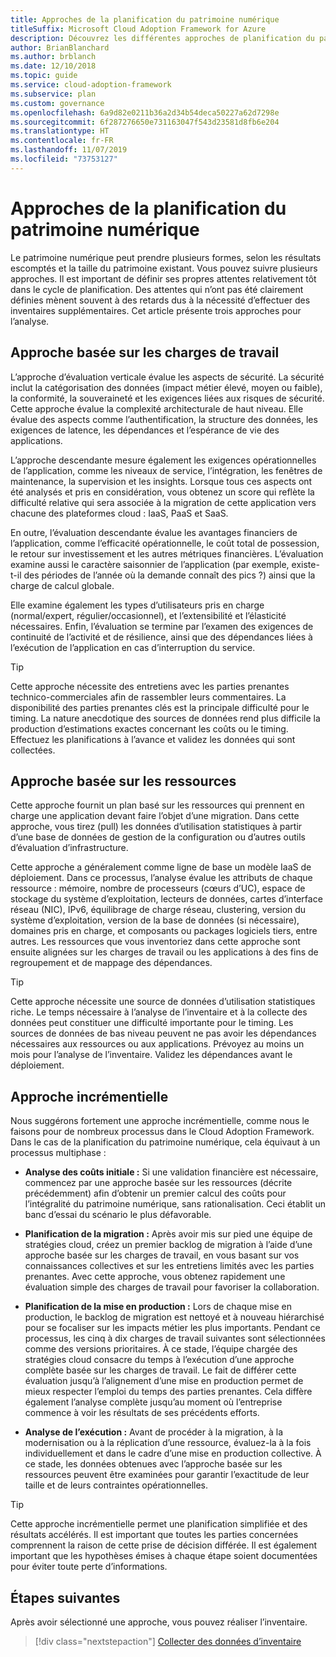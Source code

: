 ```yaml
---
title: Approches de la planification du patrimoine numérique
titleSuffix: Microsoft Cloud Adoption Framework for Azure
description: Découvrez les différentes approches de planification du patrimoine numérique.
author: BrianBlanchard
ms.author: brblanch
ms.date: 12/10/2018
ms.topic: guide
ms.service: cloud-adoption-framework
ms.subservice: plan
ms.custom: governance
ms.openlocfilehash: 6a9d82e0211b36a2d34b54deca50227a62d7298e
ms.sourcegitcommit: 6f287276650e731163047f543d23581d8fb6e204
ms.translationtype: HT
ms.contentlocale: fr-FR
ms.lasthandoff: 11/07/2019
ms.locfileid: "73753127"
---
```

# <a name="approaches-to-digital-estate-planning"></a>Approches de la planification du patrimoine numérique

Le patrimoine numérique peut prendre plusieurs formes, selon les résultats escomptés et la taille du patrimoine existant. Vous pouvez suivre plusieurs approches. Il est important de définir ses propres attentes relativement tôt dans le cycle de planification. Des attentes qui n’ont pas été clairement définies mènent souvent à des retards dus à la nécessité d’effectuer des inventaires supplémentaires. Cet article présente trois approches pour l’analyse.

## <a name="workload-driven-approach"></a>Approche basée sur les charges de travail

L’approche d’évaluation verticale évalue les aspects de sécurité. La sécurité inclut la catégorisation des données (impact métier élevé, moyen ou faible), la conformité, la souveraineté et les exigences liées aux risques de sécurité. Cette approche évalue la complexité architecturale de haut niveau. Elle évalue des aspects comme l’authentification, la structure des données, les exigences de latence, les dépendances et l’espérance de vie des applications.

L’approche descendante mesure également les exigences opérationnelles de l’application, comme les niveaux de service, l’intégration, les fenêtres de maintenance, la supervision et les insights. Lorsque tous ces aspects ont été analysés et pris en considération, vous obtenez un score qui reflète la difficulté relative qui sera associée à la migration de cette application vers chacune des plateformes cloud : IaaS, PaaS et SaaS.

En outre, l’évaluation descendante évalue les avantages financiers de l’application, comme l’efficacité opérationnelle, le coût total de possession, le retour sur investissement et les autres métriques financières. L’évaluation examine aussi le caractère saisonnier de l’application (par exemple, existe-t-il des périodes de l’année où la demande connaît des pics ?) ainsi que la charge de calcul globale.

Elle examine également les types d’utilisateurs pris en charge (normal/expert, régulier/occasionnel), et l’extensibilité et l’élasticité nécessaires. Enfin, l’évaluation se termine par l’examen des exigences de continuité de l’activité et de résilience, ainsi que des dépendances liées à l’exécution de l’application en cas d’interruption du service.

> [!TIP]
> Cette approche nécessite des entretiens avec les parties prenantes technico-commerciales afin de rassembler leurs commentaires. La disponibilité des parties prenantes clés est la principale difficulté pour le timing. La nature anecdotique des sources de données rend plus difficile la production d’estimations exactes concernant les coûts ou le timing. Effectuez les planifications à l’avance et validez les données qui sont collectées.

## <a name="asset-driven-approach"></a>Approche basée sur les ressources

Cette approche fournit un plan basé sur les ressources qui prennent en charge une application devant faire l’objet d’une migration. Dans cette approche, vous tirez (pull) les données d’utilisation statistiques à partir d’une base de données de gestion de la configuration ou d’autres outils d’évaluation d’infrastructure.

Cette approche a généralement comme ligne de base un modèle IaaS de déploiement. Dans ce processus, l’analyse évalue les attributs de chaque ressource : mémoire, nombre de processeurs (cœurs d’UC), espace de stockage du système d’exploitation, lecteurs de données, cartes d’interface réseau (NIC), IPv6, équilibrage de charge réseau, clustering, version du système d’exploitation, version de la base de données (si nécessaire), domaines pris en charge, et composants ou packages logiciels tiers, entre autres. Les ressources que vous inventoriez dans cette approche sont ensuite alignées sur les charges de travail ou les applications à des fins de regroupement et de mappage des dépendances.

> [!TIP]
> Cette approche nécessite une source de données d’utilisation statistiques riche. Le temps nécessaire à l’analyse de l’inventaire et à la collecte des données peut constituer une difficulté importante pour le timing. Les sources de données de bas niveau peuvent ne pas avoir les dépendances nécessaires aux ressources ou aux applications. Prévoyez au moins un mois pour l’analyse de l’inventaire. Validez les dépendances avant le déploiement.

## <a name="incremental-approach"></a>Approche incrémentielle

Nous suggérons fortement une approche incrémentielle, comme nous le faisons pour de nombreux processus dans le Cloud Adoption Framework. Dans le cas de la planification du patrimoine numérique, cela équivaut à un processus multiphase :

- **Analyse des coûts initiale :** Si une validation financière est nécessaire, commencez par une approche basée sur les ressources (décrite précédemment) afin d’obtenir un premier calcul des coûts pour l’intégralité du patrimoine numérique, sans rationalisation. Ceci établit un banc d’essai du scénario le plus défavorable.

- **Planification de la migration :** Après avoir mis sur pied une équipe de stratégies cloud, créez un premier backlog de migration à l’aide d’une approche basée sur les charges de travail, en vous basant sur vos connaissances collectives et sur les entretiens limités avec les parties prenantes. Avec cette approche, vous obtenez rapidement une évaluation simple des charges de travail pour favoriser la collaboration.

- **Planification de la mise en production :** Lors de chaque mise en production, le backlog de migration est nettoyé et à nouveau hiérarchisé pour se focaliser sur les impacts métier les plus importants. Pendant ce processus, les cinq à dix charges de travail suivantes sont sélectionnées comme des versions prioritaires. À ce stade, l’équipe chargée des stratégies cloud consacre du temps à l’exécution d’une approche complète basée sur les charges de travail. Le fait de différer cette évaluation jusqu’à l’alignement d’une mise en production permet de mieux respecter l’emploi du temps des parties prenantes. Cela diffère également l’analyse complète jusqu’au moment où l’entreprise commence à voir les résultats de ses précédents efforts.

- **Analyse de l’exécution :** Avant de procéder à la migration, à la modernisation ou à la réplication d’une ressource, évaluez-la à la fois individuellement et dans le cadre d’une mise en production collective. À ce stade, les données obtenues avec l’approche basée sur les ressources peuvent être examinées pour garantir l’exactitude de leur taille et de leurs contraintes opérationnelles.

> [!TIP]
> Cette approche incrémentielle permet une planification simplifiée et des résultats accélérés. Il est important que toutes les parties concernées comprennent la raison de cette prise de décision différée. Il est également important que les hypothèses émises à chaque étape soient documentées pour éviter toute perte d’informations.

## <a name="next-steps"></a>Étapes suivantes

Après avoir sélectionné une approche, vous pouvez réaliser l’inventaire.

> [!div class="nextstepaction"]
> [Collecter des données d’inventaire](./inventory.md)
